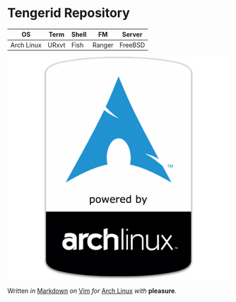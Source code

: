 # Tengerid Repository

|OS|Term|Shell|FM|Server|
|---|----|-----|---|------|
|Arch Linux|URxvt|Fish|Ranger|FreeBSD|

![Arch Linux Logo](logo.png "As an Archer")

Written *in* [Markdown](http://daringfireball.net/projects/markdown/) _on_ [Vim](http://vim.org/) _for_ [Arch Linux](https://archlinux.org/) _with_ **pleasure**.
